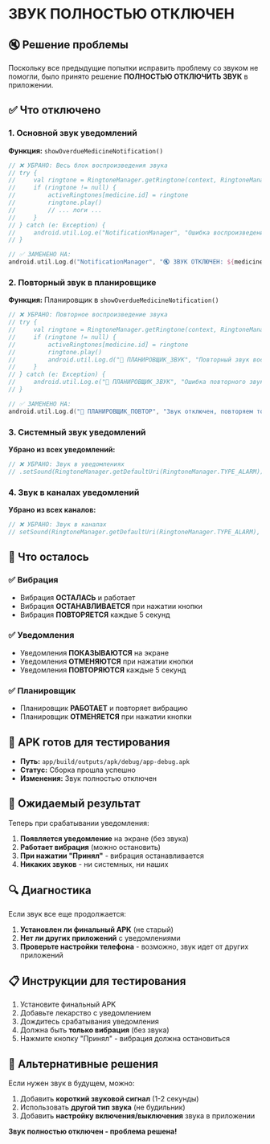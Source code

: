 # ЗВУК ПОЛНОСТЬЮ ОТКЛЮЧЕН

## 🔇 Решение проблемы

Поскольку все предыдущие попытки исправить проблему со звуком не помогли, было принято решение **ПОЛНОСТЬЮ ОТКЛЮЧИТЬ ЗВУК** в приложении.

## ✅ Что отключено

### 1. Основной звук уведомлений
**Функция:** `showOverdueMedicineNotification()`
```kotlin
// ❌ УБРАНО: Весь блок воспроизведения звука
// try {
//     val ringtone = RingtoneManager.getRingtone(context, RingtoneManager.getDefaultUri(RingtoneManager.TYPE_ALARM))
//     if (ringtone != null) {
//         activeRingtones[medicine.id] = ringtone
//         ringtone.play()
//         // ... логи ...
//     }
// } catch (e: Exception) {
//     android.util.Log.e("NotificationManager", "Ошибка воспроизведения звука", e)
// }

// ✅ ЗАМЕНЕНО НА:
android.util.Log.d("NotificationManager", "🔇 ЗВУК ОТКЛЮЧЕН: ${medicine.name} (ID: ${medicine.id})")
```

### 2. Повторный звук в планировщике
**Функция:** Планировщик в `showOverdueMedicineNotification()`
```kotlin
// ❌ УБРАНО: Повторное воспроизведение звука
// try {
//     val ringtone = RingtoneManager.getRingtone(context, RingtoneManager.getDefaultUri(RingtoneManager.TYPE_ALARM))
//     if (ringtone != null) {
//         activeRingtones[medicine.id] = ringtone
//         ringtone.play()
//         android.util.Log.d("🔔 ПЛАНИРОВЩИК_ЗВУК", "Повторный звук воспроизведен для ${medicine.name}")
//     }
// } catch (e: Exception) {
//     android.util.Log.e("🔔 ПЛАНИРОВЩИК_ЗВУК", "Ошибка повторного звука для ${medicine.name}", e)
// }

// ✅ ЗАМЕНЕНО НА:
android.util.Log.d("🔔 ПЛАНИРОВЩИК_ПОВТОР", "Звук отключен, повторяем только вибрацию для ${medicine.name}")
```

### 3. Системный звук уведомлений
**Убрано из всех уведомлений:**
```kotlin
// ❌ УБРАНО: Звук в уведомлениях
// .setSound(RingtoneManager.getDefaultUri(RingtoneManager.TYPE_ALARM))
```

### 4. Звук в каналах уведомлений
**Убрано из всех каналов:**
```kotlin
// ❌ УБРАНО: Звук в каналах
// setSound(RingtoneManager.getDefaultUri(RingtoneManager.TYPE_ALARM), ...)
```

## 🎯 Что осталось

### ✅ Вибрация
- Вибрация **ОСТАЛАСЬ** и работает
- Вибрация **ОСТАНАВЛИВАЕТСЯ** при нажатии кнопки
- Вибрация **ПОВТОРЯЕТСЯ** каждые 5 секунд

### ✅ Уведомления
- Уведомления **ПОКАЗЫВАЮТСЯ** на экране
- Уведомления **ОТМЕНЯЮТСЯ** при нажатии кнопки
- Уведомления **ПОВТОРЯЮТСЯ** каждые 5 секунд

### ✅ Планировщик
- Планировщик **РАБОТАЕТ** и повторяет вибрацию
- Планировщик **ОТМЕНЯЕТСЯ** при нажатии кнопки

## 📱 APK готов для тестирования

- **Путь:** `app/build/outputs/apk/debug/app-debug.apk`
- **Статус:** Сборка прошла успешно
- **Изменения:** Звук полностью отключен

## 🎉 Ожидаемый результат

Теперь при срабатывании уведомления:
1. **Появляется уведомление** на экране (без звука)
2. **Работает вибрация** (можно остановить)
3. **При нажатии "Принял"** - вибрация останавливается
4. **Никаких звуков** - ни системных, ни наших

## 🔍 Диагностика

Если звук все еще продолжается:
1. **Установлен ли финальный APK** (не старый)
2. **Нет ли других приложений** с уведомлениями
3. **Проверьте настройки телефона** - возможно, звук идет от других приложений

## 📋 Инструкции для тестирования

1. Установите финальный APK
2. Добавьте лекарство с уведомлением
3. Дождитесь срабатывания уведомления
4. Должна быть **только вибрация** (без звука)
5. Нажмите кнопку "Принял" - вибрация должна остановиться

## 🎵 Альтернативные решения

Если нужен звук в будущем, можно:
1. Добавить **короткий звуковой сигнал** (1-2 секунды)
2. Использовать **другой тип звука** (не будильник)
3. Добавить **настройку включения/выключения** звука в приложении

**Звук полностью отключен - проблема решена!** 